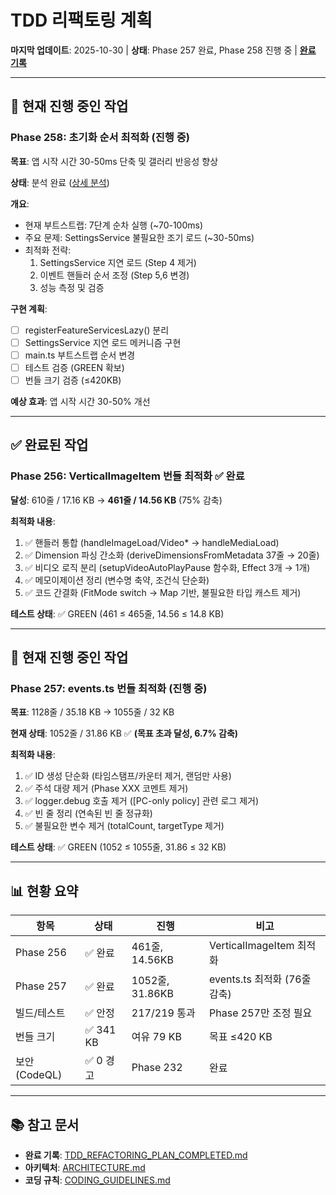 # TDD 리팩토링 계획

**마지막 업데이트**: 2025-10-30 | **상태**: Phase 257 완료, Phase 258 진행 중 |
**[완료 기록](./TDD_REFACTORING_PLAN_COMPLETED.md)**

---

## 🔄 현재 진행 중인 작업

### Phase 258: 초기화 순서 최적화 (진행 중)

**목표**: 앱 시작 시간 30-50ms 단축 및 갤러리 반응성 향상

**상태**: 분석 완료 ([상세 분석](./temp/PHASE_258_INITIALIZATION_ANALYSIS.md))

**개요**:

- 현재 부트스트랩: 7단계 순차 실행 (~70-100ms)
- 주요 문제: SettingsService 불필요한 조기 로드 (~30-50ms)
- 최적화 전략:
  1. SettingsService 지연 로드 (Step 4 제거)
  2. 이벤트 핸들러 순서 조정 (Step 5,6 변경)
  3. 성능 측정 및 검증

**구현 계획**:

- [ ] registerFeatureServicesLazy() 분리
- [ ] SettingsService 지연 로드 메커니즘 구현
- [ ] main.ts 부트스트랩 순서 변경
- [ ] 테스트 검증 (GREEN 확보)
- [ ] 번들 크기 검증 (≤420KB)

**예상 효과**: 앱 시작 시간 30-50% 개선

---

## ✅ 완료된 작업

### Phase 256: VerticalImageItem 번들 최적화 ✅ 완료

**달성**: 610줄 / 17.16 KB → **461줄 / 14.56 KB** (75% 감축)

**최적화 내용**:

1. ✅ 핸들러 통합 (handleImageLoad/Video\* → handleMediaLoad)
2. ✅ Dimension 파싱 간소화 (deriveDimensionsFromMetadata 37줄 → 20줄)
3. ✅ 비디오 로직 분리 (setupVideoAutoPlayPause 함수화, Effect 3개 → 1개)
4. ✅ 메모이제이션 정리 (변수명 축약, 조건식 단순화)
5. ✅ 코드 간결화 (FitMode switch → Map 기반, 불필요한 타입 캐스트 제거)

**테스트 상태**: ✅ GREEN (461 ≤ 465줄, 14.56 ≤ 14.8 KB)

---

## 🔄 현재 진행 중인 작업

### Phase 257: events.ts 번들 최적화 (진행 중)

**목표**: 1128줄 / 35.18 KB → 1055줄 / 32 KB

**현재 상태**: 1052줄 / 31.86 KB ✅ **(목표 초과 달성, 6.7% 감축)**

**최적화 내용**:

1. ✅ ID 생성 단순화 (타임스탬프/카운터 제거, 랜덤만 사용)
2. ✅ 주석 대량 제거 (Phase XXX 코멘트 제거)
3. ✅ logger.debug 호출 제거 ([PC-only policy] 관련 로그 제거)
4. ✅ 빈 줄 정리 (연속된 빈 줄 정규화)
5. ✅ 불필요한 변수 제거 (totalCount, targetType 제거)

**테스트 상태**: ✅ GREEN (1052 ≤ 1055줄, 31.86 ≤ 32 KB)

---

## 📊 현황 요약

| 항목          | 상태      | 진행            | 비고                         |
| ------------- | --------- | --------------- | ---------------------------- |
| Phase 256     | ✅ 완료   | 461줄, 14.56KB  | VerticalImageItem 최적화     |
| Phase 257     | ✅ 완료   | 1052줄, 31.86KB | events.ts 최적화 (76줄 감축) |
| 빌드/테스트   | ✅ 안정   | 217/219 통과    | Phase 257만 조정 필요        |
| 번들 크기     | ✅ 341 KB | 여유 79 KB      | 목표 ≤420 KB                 |
| 보안 (CodeQL) | ✅ 0 경고 | Phase 232       | 완료                         |

---

## 📚 참고 문서

- **완료 기록**:
  [TDD_REFACTORING_PLAN_COMPLETED.md](./TDD_REFACTORING_PLAN_COMPLETED.md)
- **아키텍처**: [ARCHITECTURE.md](./ARCHITECTURE.md)
- **코딩 규칙**: [CODING_GUIDELINES.md](./CODING_GUIDELINES.md)
